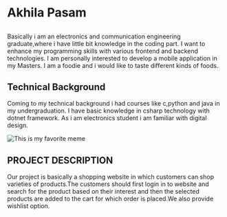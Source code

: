 # Akhila Pasam
## 
Basically i am an electronics and communication engineering graduate,where i have little bit knowledge in the coding part.
I want to enhance my programming skills with various frontend and backend technologies.
I am personally interested to develop a mobile application in my Masters.
I am a foodie and i would like to taste different kinds of foods.
## Technical Background
Coming to my technical background i had courses like c,python and java in my undergraduation.
I have basic knowledge in csharp technology with dotnet framework.
As i am electronics student i am familiar with digital design.

![This is my favorite meme](https://www.liveabout.com/thmb/hscG6lGOZeu4SFqvOqtE0C_2XZs=/837x640/filters:no_upscale():max_bytes(150000):strip_icc()/BFF27-5ac2f4b38023b9003671cb46.jpg)

## PROJECT DESCRIPTION
Our project is basically a shopping website in which customers can shop varieties of products.The customers should first login in to website and search for the product based on their interest and then the selected products are added to the cart for which order is placed.We also provide wishlist option.